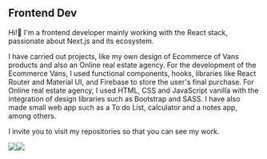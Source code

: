## Frontend Dev
Hi!👋 
I'm a frontend developer mainly working with the React stack, passionate about Next.js and its ecosystem.

I have carried out projects, like my own design of Ecommerce of Vans products and also an Online real estate agency.
For the development of the Ecommerce Vans, I used functional components, hooks, libraries like React Router and Material UI, and Firebase to store the user's final purchase.
For Online real estate agency, I used HTML, CSS and JavaScript vanilla with the integration of design libraries such as Bootstrap and SASS.
I have also made small web app such as a To do List, calculator and a notes app, among others.

I invite you to visit my repositories so that you can see my work.

<img src="https://img.icons8.com/ios-glyphs/32/000000/react.png"/><img src="https://img.icons8.com/fluency-systems-regular/30/000000/nextjs.png"/>



